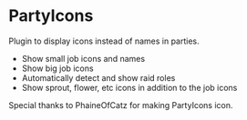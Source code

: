 # PartyIcons
Plugin to display icons instead of names in parties. 

* Show small job icons and names
* Show big job icons
* Automatically detect and show raid roles
* Show sprout, flower, etc icons in addition to the job icons

Special thanks to PhaineOfCatz for making PartyIcons icon.